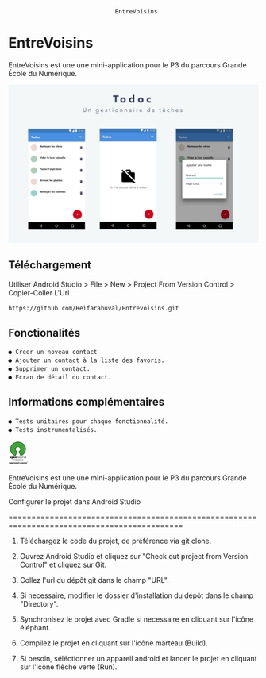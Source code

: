                                   EntreVoisins


# EntreVoisins
EntreVoisins est une une mini-application pour le P3 du parcours Grande École du Numérique.

<img src="https://raw.githubusercontent.com/Heifarabuval/Entrevoisins/master/images/todoc.png">


## Téléchargement
Utiliser Android Studio > File > New > Project From Version Control > Copier-Coller L'Url
```bash
https://github.com/Heifarabuval/Entrevoisins.git
```

## Fonctionalités 
```bash
● Creer un noveau contact
● Ajouter un contact à la liste des favoris.
● Supprimer un contact.  
● Ecran de détail du contact.  

```

## Informations complémentaires 
```bash
● Tests unitaires pour chaque fonctionnalité.  
● Tests instrumentalisés.  


```
<img src="https://raw.githubusercontent.com/Heifarabuval/Entrevoisins/master/images/OS.png" width="40" height="50">


EntreVoisins est une une mini-application pour le P3 du parcours Grande École du Numérique.


Configurer le projet dans Android Studio

============================================================================================
1. Téléchargez le code du projet, de préférence via git clone.

2. Ouvrez Android Studio et cliquez sur "Check out project from Version Control" et cliquez sur Git.

3. Collez l'url du dépôt git dans le champ "URL".

4. Si necessaire, modifier le dossier d'installation du dépôt dans le champ "Directory".

5. Synchronisez le projet avec Gradle si necessaire en cliquant sur l'icône éléphant.

6. Compilez le projet en cliquant sur l'icône marteau (Build).

7. Si besoin, séléctionner un appareil android et lancer le projet en cliquant sur l'icône flêche verte (Run).
